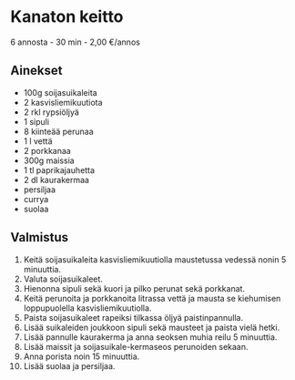 # Kanaton keitto
6 annosta - 30 min - 2,00 €/annos

<!--
![Ruokakuva](/.pic/placeholder.png)
-->

## Ainekset
- 100g soijasuikaleita
- 2 kasvisliemikuutiota
- 2 rkl rypsiöljyä
- 1 sipuli
- 8 kiinteää perunaa
- 1 l vettä
- 2 porkkanaa
- 300g maissia
- 1 tl paprikajauhetta
- 2 dl kaurakermaa
- persiljaa
- currya
- suolaa

## Valmistus
1. Keitä soijasuikaleita kasvisliemikuutiolla maustetussa vedessä nonin 5 minuuttia.
2. Valuta soijasuikaleet.
3. Hienonna sipuli sekä kuori ja pilko perunat sekä porkkanat.
4. Keitä perunoita ja porkkanoita litrassa vettä ja mausta se kiehumisen loppupuolella kasvisliemikuutiolla.
5. Paista soijasuikaleet rapeiksi tilkassa öljyä paistinpannulla.
6. Lisää suikaleiden joukkoon sipuli sekä mausteet ja paista vielä hetki.
7. Lisää pannulle kaurakerma ja anna seoksen muhia reilu 5 minuuttia.
8. Lisää maissit ja soijasuikale-kermaseos perunoiden sekaan.
9. Anna porista noin 15 minuuttia.
10. Lisää suolaa ja persiljaa.
